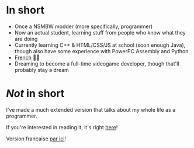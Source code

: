 # In short
- Once a NSMBW modder (more specifically, programmer)
- Now an actual student, learning stuff from people who know what they are doing
- Currently learning C++ & HTML/CSS/JS at school (soon enough Java), though also have some experience with PowerPC Assembly and Python
- [French](https://github.com/giroletm/giroletm/blob/main/README-FR.md) 🤮🥖
- Dreaming to become a full-time videogame developer, though that'll probably stay a dream

# *Not* in short

I've made a much extended version that talks about my whole life as a programmer.

If you're interested in reading it, it's right [here](https://github.com/giroletm/giroletm/blob/main/Full.md)!

Version française [par ici](https://github.com/giroletm/giroletm/blob/main/Full-FR.md)!
